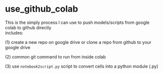 # use_github_colab

This is the simply process I can use to push models/scripts from google colab to github directly  
includes:

(1) create a new repo on google drive or clone a repo from github to your google drive 

(2) common git command to run from inside colab 

(3) use `notebook2script.py` script to convert cells into a python module (.py)
